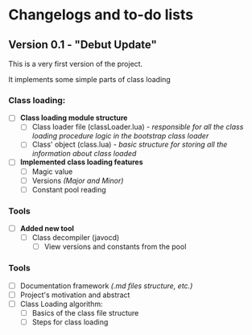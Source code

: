 # Changelogs and to-do lists
## Version 0.1 - "Debut Update"
This is a very first version of the project.

It implements some simple parts of class loading
### Class loading:
- [ ] **Class loading module structure**
  - [ ] Class loader file (classLoader.lua) - *responsible for all the class loading procedure logic in the bootstrap class loader*
  - [ ] Class' object (class.lua) - *basic structure for storing all the information about class loaded*
- [ ] **Implemented class loading features**
  - [ ] Magic value
  - [ ] Versions *(Major and Minor)*
  - [ ] Constant pool reading
### Tools
- [ ] **Added new tool**
  - [ ] Class decompiler (javocd)
    - [ ] View versions and constants from the pool
### Tools
- [ ] Documentation framework *(.md files structure, etc.)*
- [ ] Project's motivation and abstract
- [ ] Class Loading algorithm:
  - [ ] Basics of the class file structure
  - [ ] Steps for class loading 